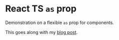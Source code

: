 # React TS `as` prop

Demonstration on a flexible `as` prop for components.

This goes along with my [blog post](https://blog.dennisokeeffe.com/blog/2024-01-03-typescript-react-as-prop-for-flexible-components.mdx).
